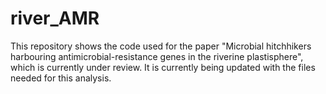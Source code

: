 # river_AMR
This repository shows the code used for the paper "Microbial hitchhikers harbouring antimicrobial-resistance genes in the riverine plastisphere", which is currently under review.
It is currently being updated with the files needed for this analysis.
